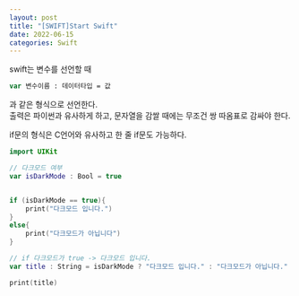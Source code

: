 ```yaml
---
layout: post
title: "[SWIFT]Start Swift"
date: 2022-06-15
categories: Swift
---
```

swift는 변수를 선언할 때  
```swift
var 변수이름 : 데이터타입 = 값  
```
과 같은 형식으로 선언한다.  
출력은 파이썬과 유사하게 하고, 문자열을 감쌀 때에는 무조건 쌍 따옴표로 감싸야 한다.  

if문의 형식은 C언어와 유사하고 한 줄 if문도 가능하다.  

```swift
import UIKit

// 다크모드 여부
var isDarkMode : Bool = true


if (isDarkMode == true){
    print("다크모드 입니다.")
}
else{
    print("다크모드가 아닙니다")
}

// if 다크모드가 true -> 다크모드 입니다.
var title : String = isDarkMode ? "다크모드 입니다." : "다크모드가 아닙니다."

print(title)

```
